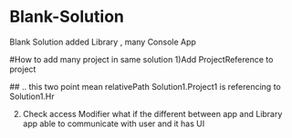 # Blank-Solution
Blank Solution added Library , many Console App

#How to add many project in same solution
1)Add ProjectReference to project

  <ItemGroup>
    <ProjectReference Include="..\Solution1.Hr\Solution1.Hr.csproj" />
  </ItemGroup>
## .. this two point mean relativePath
Solution1.Project1 is referencing to Solution1.Hr

2) Check access Modifier
what if the different between app and Library
app able to communicate with user and it has UI 
